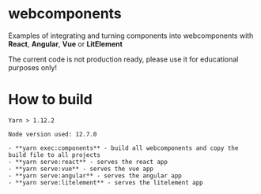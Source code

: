 # webcomponents

Examples of integrating and turning components into webcomponents with **React**, **Angular**, **Vue** or **LitElement** 

The current code is not production ready, please use it for educational purposes only!

# How to build
~~~~
Yarn > 1.12.2

Node version used: 12.7.0

- **yarn exec:components** - build all webcomponents and copy the build file to all projects
- **yarn serve:react** - serves the react app
- **yarn serve:vue** - serves the vue app
- **yarn serve:angular** - serves the angular app
- **yarn serve:litelement** - serves the litelement app

